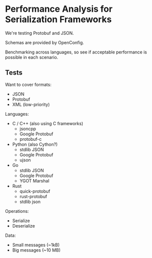 # Performance Analysis for Serialization Frameworks
We're testing Protobuf and JSON.

Schemas are provided by OpenConfig.

Benchmarking across languages, so see if acceptable performance
is possible in each scenario.

## Tests
Want to cover formats:
* JSON
* Protobuf
* XML (low-priority)

Languages:
* C / C++ (also using C frameworks)
    * jsoncpp
    * Google Protobuf
    * protobuf-c
* Python (also Cython?)
    * stdlib JSON
    * Google Protobuf
    * ujson
* Go
    * stdlib JSON
    * Google Protobuf
    * YGOT Marshal
* Rust
    * quick-protobuf
    * rust-protobuf
    * stdlib json

Operations:
* Serialize
* Deserialize

Data:
* Small messages (~1kB)
* Big messages (~10 MB)
